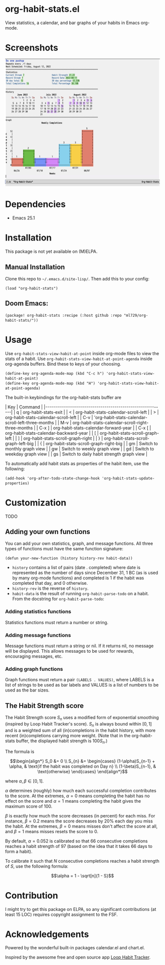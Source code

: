 
# org-habit-stats.el

View statistics, a calendar, and bar graphs of your habits in Emacs org-mode.

# Screenshots
![Screenshot](screenshot.png)

# Dependencies
- Emacs 25.1

# Installation
This package is not yet available on (M)ELPA.

## Manual Installation
Clone this repo to `~/.emacs.d/site-lisp/`.
Then add this to your config:
``` emacs-lisp
(load "org-habit-stats")
```

## Doom Emacs:
``` emacs-lisp
(package! org-habit-stats :recipe (:host github :repo "ml729/org-habit-stats/"))
```

# Usage
Use `org-habit-stats-view-habit-at-point` inside org-mode files to view the stats of a habit.
Use `org-habit-stats-view-habit-at-point-agenda` inside org-agenda buffers.
Bind these to keys of your choosing.
``` emacs-lisp
(define-key org-agenda-mode-map (kbd "C-c h") 'org-habit-stats-view-habit-at-point)
(define-key org-agenda-mode-map (kbd "H") 'org-habit-stats-view-habit-at-point-agenda)
```

The built-in keybindings for the org-habit-stats buffer are

| Key   | Command                                            |
|------------------------------------------------------------|
| q     | org-habit-stats-exit                               |
| <     | org-habit-stats-calendar-scroll-left               |
| >     | org-habit-stats-calendar-scroll-left               |
| C-v   | 'org-habit-stats-calendar-scroll-left-three-months |
| M-v   | org-habit-stats-calendar-scroll-right-three-months |
| C-x ] | org-habit-stats-calendar-forward-year              |
| C-x [ | org-habit-stats-calendar-backward-year             |
| [     | org-habit-stats-scroll-graph-left                  |
| ]     | org-habit-stats-scroll-graph-right                 |
| }     | org-habit-stats-scroll-graph-left-big              |
| {     | org-habit-stats-scroll-graph-right-big             |
| gm    | Switch to monthly graph view                       |
| gw    | Switch to weekly graph view                        |
| gd    | Switch to weekday graph view                       |
| gs    | Switch to daily habit strength graph view          |

To automatically add habit stats as properties of the habit item, use the following:
``` emacs-lisp
(add-hook 'org-after-todo-state-change-hook 'org-habit-stats-update-properties)
```

# Customization
TODO
## Adding your own functions
You can add your own statistics, graph, and message functions.
All three types of functions must have the same function signature:
``` emacs-lisp
(defun your-new-function (history history-rev habit-data))
```
- `history` contains a list of pairs (date . completed) where date is represented as the number of days since December 31, 1 BC (as is used by many org-mode functions) and completed is 1 if the habit was completed that day, and 0 otherwise.
- `history-rev` is the reverse of `history`.
- `habit-data` is the result of running `org-habit-parse-todo` on a habit. From the docstring for `org-habit-parse-todo`:

### Adding statistics functions
Statistics functions must return a number or string.
### Adding message functions
Message functions must return a string or nil. If it returns nil, no message will be displayed. This allows messages to be used for rewards, encouraging messages, etc.
### Adding graph functions
Graph functions must return a pair `(LABELS . VALUES)`, where LABELS is a list of strings to be used as bar labels and VALUES is a list of numbers to be used as the bar sizes.

## The Habit Strength score
The Habit Strength score $S_n$ uses a modified form of exponential smoothing (inspired by Loop Habit Tracker's score).
$S_n$ is always bound within $[0,1]$ and is a weighted sum of all (in)completions in the habit history, with more recent (in)completions carrying more weight.
(Note that in the org-habit-stats buffer, the displayed habit strength is $100S_n$.)

The formula is

$$\begin{align*}
S_0 &= 0 \\
S_{n} &= \begin{cases}
(1-\alpha)S_{n-1} + \alpha, & \text{if the habit was completed on Day n} \\
(1-\beta)S_{n-1}, & \text{otherwise}
\end{cases}
\end{align*}$$

where $\alpha, \beta \in [0,1]$.

$\alpha$ determines (roughly) how much each successful completion contributes to the score. At the extremes, $\alpha=0$ means completing the habit has no effect on the score and $\alpha=1$ means completing the habit gives the maximum score of $100$.

$\beta$ is exactly how much the score decreases (in percent) for each miss. For instance, $\beta = 0.2$ means the score decreases by $20\%$ each day you miss the habit. At the extremes, $\beta = 0$ means misses don't affect the score at all, and $\beta=1$ means misses resets the score to $0$.

By default, $\alpha = 0.052$ is calibrated so that $66$ consecutive completions reaches a habit strength of $97$ (based on the idea that it takes 66 days to form a habit).

To calibrate it such that $N$ consecutive completions reaches a habit strength of $S$, use the following formula:

$$\alpha = 1 - \sqrt[n]{1 - S}$$

# Contribution
I might try to get this package on ELPA, so any significant contributions (at least 15 LOC) requires copyright assignment to the FSF.

# Acknowledgements
Powered by the wonderful built-in packages calendar.el and chart.el.

Inspired by the awesome free and open source app [Loop Habit Tracker](https://github.com/iSoron/uhabits).
